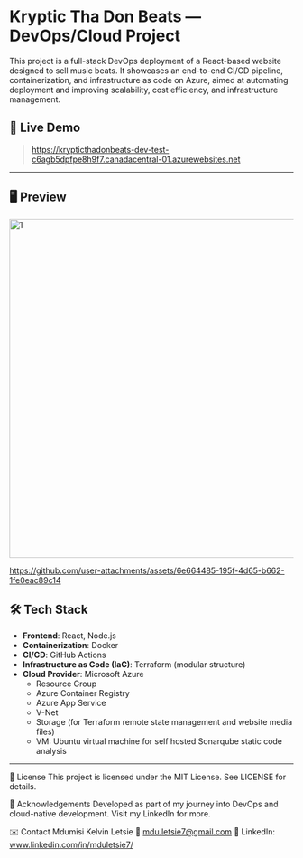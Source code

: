 # Kryptic Tha Don Beats — DevOps/Cloud Project

This project is a full-stack DevOps deployment of a React-based website designed to sell music beats. It showcases an end-to-end CI/CD pipeline, containerization, and infrastructure as code on Azure, aimed at automating deployment and improving scalability, cost efficiency, and infrastructure management.

## 🚀 Live Demo
> https://krypticthadonbeats-dev-test-c6agb5dpfpe8h9f7.canadacentral-01.azurewebsites.net

---

## 🖥️ Preview
<img width="800" height="600" alt="1" src="https://github.com/user-attachments/assets/120fb098-6e04-45d0-9ed2-31e72c7c24d4" />

https://github.com/user-attachments/assets/6e664485-195f-4d65-b662-1fe0eac89c14

## 🛠️ Tech Stack

- **Frontend**: React, Node.js
- **Containerization**: Docker
- **CI/CD**: GitHub Actions
- **Infrastructure as Code (IaC)**: Terraform (modular structure)
- **Cloud Provider**: Microsoft Azure
  - Resource Group
  - Azure Container Registry
  - Azure App Service 
  - V-Net
  - Storage (for Terraform remote state management and website media files)
  - VM: Ubuntu virtual machine for self hosted Sonarqube static code analysis

---

📄 License
This project is licensed under the MIT License. See LICENSE for details.

🙌 Acknowledgements
Developed as part of my journey into DevOps and cloud-native development. Visit my LinkedIn for more.

✉️ Contact
Mdumisi Kelvin Letsie
📧 mdu.letsie7@gmail.com
🔗 LinkedIn: www.linkedin.com/in/mduletsie7/

